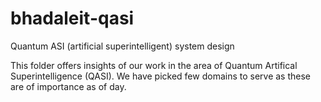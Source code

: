 # bhadaleit-qasi
Quantum ASI (artificial superintelligent) system design 

This folder offers insights of our work in the area of Quantum Artifical Superintelligence (QASI). We have picked few domains to serve as these are of importance as of day.  
